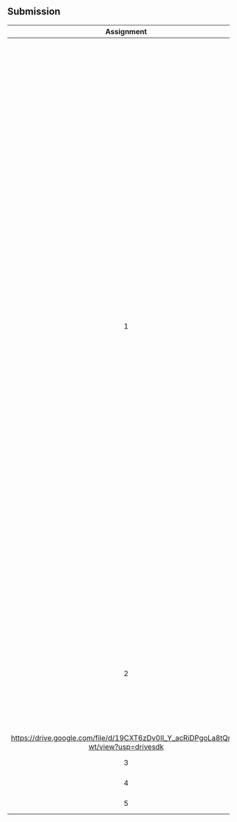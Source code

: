 ## Submission
| Assignment | Description  | Reflection |
| :-----: |  ------ | :-----: | 
| 1 | Assignment 1/Poster | From the enlightening career talk, I have gleaned the understanding that academic excellence, while important, is not the sole determinant of future success. The emphasis placed on practical skills and hands-on experience in one's field of work resonates with my belief in the holistic development of an individual. Maintaining a commendable GPA serves as a testament to a strong foundational knowledge, which is crucial. Moreover, the significance of effective communication skills, as highlighted during the discussion, aligns with my belief that collaboration and clear communication are key elements in professional success.What i want to say is  the Charity Techworks industrial talk on ICT jobs provided me with valuable insights into the dynamic world of technology careers.| 
| 2 | Assignment 2/Video |During the industrial visit to UTM Digital, I have the opportunity to explore the various workspaces and it was really make me visually stunning.I learned from 
https://drive.google.com/file/d/19CXT6zDv0II_Y_acRiDPgoLa8tQnA-wt/view?usp=drivesdk  | 
| 3 | Assignment 3/Report |   | 
| 4 | Assignment 4/Newsletter | Reflection 4 |
| 5 | Quiz/PC Assemble | Reflection Quiz |
